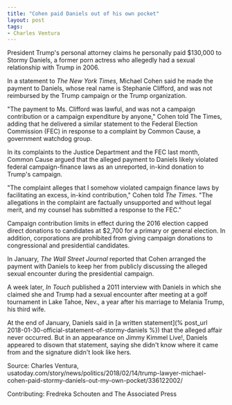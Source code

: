 ```yaml
---
title: "Cohen paid Daniels out of his own pocket"
layout: post
tags:
- Charles Ventura
---
```


President Trump's personal attorney claims he personally paid $130,000 to Stormy Daniels, a former porn actress who allegedly had a sexual relationship with Trump in 2006.

In a statement to *The New York Times,* Michael Cohen said he made the payment to Daniels, whose real name is Stephanie Clifford, and was not reimbursed by the Trump campaign or the Trump organization.

"The payment to Ms. Clifford was lawful, and was not a campaign contribution or a campaign expenditure by anyone," Cohen told The Times, adding that he delivered a similar statement to the Federal Election Commission (FEC) in response to a complaint by Common Cause, a government watchdog group.

In its complaints to the Justice Department and the FEC last month, Common Cause argued that the alleged payment to Daniels likely violated federal campaign-finance laws as an unreported, in-kind donation to Trump's campaign.

"The complaint alleges that I somehow violated campaign finance laws by facilitating an excess, in-kind contribution," Cohen told *The Times.* "The allegations in the complaint are factually unsupported and without legal merit, and my counsel has submitted a response to the FEC."

Campaign contribution limits in effect during the 2016 election capped direct donations to candidates at $2,700 for a primary or general election. In addition, corporations are prohibited from giving campaign donations to congressional and presidential candidates.

In January, *The Wall Street Journal* reported that Cohen arranged the payment with Daniels to keep her from publicly discussing the alleged sexual encounter during the presidential campaign.

A week later, *In Touch* published a 2011 interview with Daniels in which she claimed she and Trump had a sexual encounter after meeting at a golf tournament in Lake Tahoe, Nev., a year after his marriage to Melania Trump, his third wife.

At the end of January, Daniels said in [a written statement](% post_url 2018-01-30-official-statement-of-stormy-daniels %}) that the alleged affair never occurred. But in an appearance on Jimmy Kimmel Live!, Daniels appeared to disown that statement, saying she didn't know where it came from and the signature didn't look like hers.

Source: Charles Ventura, usatoday.com/story/news/politics/2018/02/14/trump-lawyer-michael-cohen-paid-stormy-daniels-out-my-own-pocket/336122002/

Contributing: Fredreka Schouten and The Associated Press
